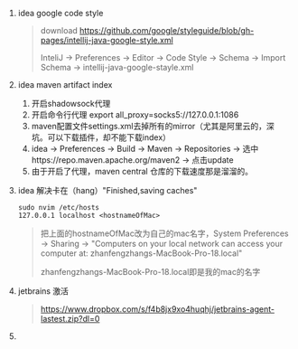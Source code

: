 1. idea google code style

   > download https://github.com/google/styleguide/blob/gh-pages/intellij-java-google-style.xml
   >
   > InteliJ -> Preferences -> Editor -> Code Style -> Schema -> Import Schema -> intellij-java-google-stayle.xml

2. idea maven artifact index

   1. 开启shadowsock代理
   2. 开启命令行代理  export all_proxy=socks5://127.0.0.1:1086
   3. maven配置文件settings.xml去掉所有的mirror（尤其是阿里云的，深坑。可以下载插件，却不能下载index）
   4. idea -> Preferences -> Build -> Maven -> Repositories -> 选中https://repo.maven.apache.org/maven2 -> 点击update
   5. 由于开启了代理，maven central 仓库的下载速度那是溜溜的。

3. idea 解决卡在（hang）"Finished,saving caches"

   ```
   sudo nvim /etc/hosts
   127.0.0.1 localhost <hostnameOfMac>
   ```

   > 把上面的hostnameOfMac改为自己的mac名字，System Preferences -> Sharing -> "Computers on your local network can access your computer at: zhanfengzhangs-MacBook-Pro-18.local"
   >
   > zhanfengzhangs-MacBook-Pro-18.local即是我的mac的名字

4. jetbrains 激活

   > https://www.dropbox.com/s/f4b8jx9xo4huqhj/jetbrains-agent-lastest.zip?dl=0

5. 

